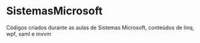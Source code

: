 # SistemasMicrosoft
Códigos criados durante as aulas de Sistemas Microsoft, conteúdos de linq, wpf, xaml e mvvm
